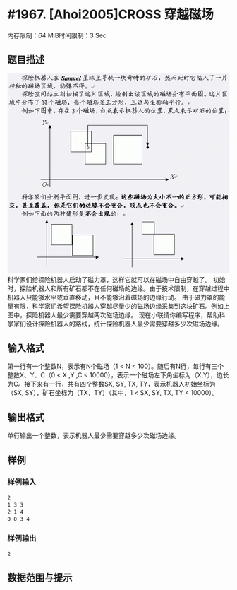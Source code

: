 # #1967. [Ahoi2005]CROSS 穿越磁场

内存限制：64 MiB时间限制：3 Sec

## 题目描述

![](images/1967.jpg) 
科学家们给探险机器人启动了磁力罩，这样它就可以在磁场中自由穿越了。
初始时，探险机器人和所有矿石都不在任何磁场的边缘。由于技术限制，在穿越过程中机器人只能够水平或垂直移动，且不能够沿着磁场的边缘行动。
由于磁力罩的能量有限，科学家们希望探险机器人穿越尽量少的磁场边缘采集到这块矿石。例如上图中，探险机器人最少需要穿越两次磁场边缘。
现在小联请你编写程序，帮助科学家们设计探险机器人的路线，统计探险机器人最少需要穿越多少次磁场边缘。


## 输入格式

第一行有一个整数N，表示有N个磁场（1 < N < 100）。随后有N行，每行有三个整数X、Y、C（0 < X ,Y ,C < 10000），表示一个磁场左下角坐标为（X,Y），边长为C。接下来有一行，共有四个整数SX, SY, TX, TY，表示机器人初始坐标为（SX, SY），矿石坐标为（TX，TY）（其中，1 < SX, SY, TX, TY < 10000）。


## 输出格式

单行输出一个整数，表示机器人最少需要穿越多少次磁场边缘。


## 样例

### 样例输入

    
    2
    1 3 3 
    2 1 4
    0 0 3 4
    
    
    

### 样例输出

    
    2 
    
    

## 数据范围与提示
